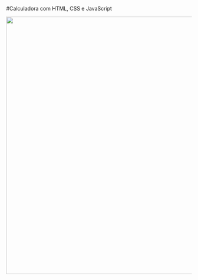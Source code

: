 #Calculadora com HTML, CSS e JavaScript


<div align="center">
<img src="https://github.com/FelipeQ-CODE/Projeto-Calculadora/issues/1#issue-1260730036" width="700px"/>
</div>
